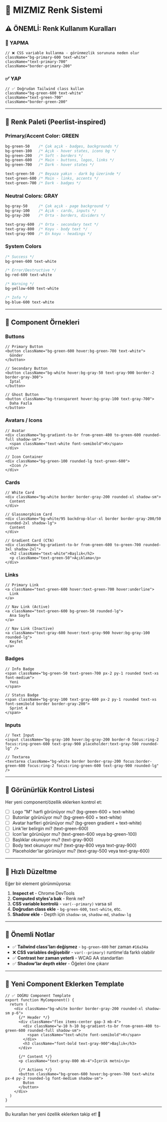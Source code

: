 # 🎨 MIZMIZ Renk Sistemi

## ⚠️ ÖNEMLİ: Renk Kullanım Kuralları

### 🚫 YAPMA
```tsx
// ❌ CSS variable kullanma - görünmezlik sorununa neden olur
className="bg-primary-600 text-white"
className="text-primary-700"
className="border-primary-200"
```

### ✅ YAP
```tsx
// ✅ Doğrudan Tailwind class kullan
className="bg-green-600 text-white"
className="text-green-700"
className="border-green-200"
```

---

## 🎨 Renk Paleti (Peerlist-inspired)

### Primary/Accent Color: GREEN
```css
bg-green-50    /* Çok açık - badges, backgrounds */
bg-green-100   /* Açık - hover states, icons bg */
bg-green-200   /* Soft - borders */
bg-green-600   /* Main - buttons, logos, links */
bg-green-700   /* Dark - hover states */

text-green-50  /* Beyaza yakın - dark bg üzerinde */
text-green-600 /* Main - links, accents */
text-green-700 /* Dark - badges */
```

### Neutral Colors: GRAY
```css
bg-gray-50     /* Çok açık - page background */
bg-gray-100    /* Açık - cards, inputs */
bg-gray-200    /* Orta - borders, dividers */

text-gray-600  /* Orta - secondary text */
text-gray-800  /* Koyu - body text */
text-gray-900  /* En koyu - headings */
```

### System Colors
```css
/* Success */
bg-green-600 text-white

/* Error/Destructive */
bg-red-600 text-white

/* Warning */
bg-yellow-600 text-white

/* Info */
bg-blue-600 text-white
```

---

## 🧩 Component Örnekleri

### Buttons
```tsx
// Primary Button
<button className="bg-green-600 hover:bg-green-700 text-white">
  Gönder
</button>

// Secondary Button
<button className="bg-white hover:bg-gray-50 text-gray-900 border-2 border-gray-300">
  İptal
</button>

// Ghost Button
<button className="bg-transparent hover:bg-gray-100 text-gray-700">
  Daha Fazla
</button>
```

### Avatars / Icons
```tsx
// Avatar
<div className="bg-gradient-to-br from-green-400 to-green-600 rounded-full shadow-sm">
  <span className="text-white font-semibold">K</span>
</div>

// Icon Container
<div className="bg-green-100 rounded-lg text-green-600">
  <Icon />
</div>
```

### Cards
```tsx
// White Card
<div className="bg-white border border-gray-200 rounded-xl shadow-sm">
  Content
</div>

// Glassmorphism Card
<div className="bg-white/95 backdrop-blur-xl border border-gray-200/50 rounded-2xl shadow-lg">
  Content
</div>

// Gradient Card (CTA)
<div className="bg-gradient-to-br from-green-600 to-green-700 rounded-3xl shadow-2xl">
  <h2 className="text-white">Başlık</h2>
  <p className="text-green-50">Açıklama</p>
</div>
```

### Links
```tsx
// Primary Link
<a className="text-green-600 hover:text-green-700 hover:underline">
  Link
</a>

// Nav Link (Active)
<a className="text-green-600 bg-green-50 rounded-lg">
  Ana Sayfa
</a>

// Nav Link (Inactive)
<a className="text-gray-600 hover:text-gray-900 hover:bg-gray-100 rounded-lg">
  Keşfet
</a>
```

### Badges
```tsx
// Info Badge
<span className="bg-green-50 text-green-700 px-2 py-1 rounded text-xs font-medium">
  Yeni
</span>

// Status Badge
<span className="bg-gray-100 text-gray-600 px-2 py-1 rounded text-xs font-semibold border border-gray-200">
  Sprint 4
</span>
```

### Inputs
```tsx
// Text Input
<input className="bg-gray-100 hover:bg-gray-200 border-0 focus:ring-2 focus:ring-green-600 text-gray-900 placeholder:text-gray-500 rounded-lg" />

// Textarea
<textarea className="bg-white border border-gray-200 focus:border-green-600 focus:ring-2 focus:ring-green-600 text-gray-900 rounded-lg" />
```

---

## 🎯 Görünürlük Kontrol Listesi

Her yeni component/özellik eklerken kontrol et:

- [ ] Logo "M" harfi görünüyor mu? (bg-green-600 + text-white)
- [ ] Butonlar görünüyor mu? (bg-green-600 + text-white)
- [ ] Avatar harfleri görünüyor mu? (bg-green gradient + text-white)
- [ ] Link'ler belirgin mi? (text-green-600)
- [ ] Icon'lar görünüyor mu? (text-green-600 veya bg-green-100)
- [ ] Başlıklar okunuyor mu? (text-gray-900)
- [ ] Body text okunuyor mu? (text-gray-800 veya text-gray-900)
- [ ] Placeholder'lar görünüyor mu? (text-gray-500 veya text-gray-600)

---

## 🔧 Hızlı Düzeltme

Eğer bir element görünmüyorsa:

1. **Inspect et** - Chrome DevTools
2. **Computed styles'a bak** - Renk ne?
3. **CSS variable kontrolü** - `var(--primary)` varsa sil
4. **Doğrudan class ekle** - `bg-green-600`, `text-white`, etc.
5. **Shadow ekle** - Depth için `shadow-sm`, `shadow-md`, `shadow-lg`

---

## 📌 Önemli Notlar

- ✅ **Tailwind class'ları değişmez** - `bg-green-600` her zaman `#16a34a`
- ❌ **CSS variables değişebilir** - `var(--primary)` runtime'da farklı olabilir
- ✅ **Contrast her zaman yeterli** - WCAG AA standartları
- ✅ **Shadow'lar depth ekler** - Öğeleri öne çıkarır

---

## 🚀 Yeni Component Eklerken Template

```tsx
// ✅ DOĞRU Component Template
export function MyComponent() {
  return (
    <div className="bg-white border border-gray-200 rounded-xl shadow-sm p-6">
      {/* Header */}
      <div className="flex items-center gap-3 mb-4">
        <div className="w-10 h-10 bg-gradient-to-br from-green-400 to-green-600 rounded-full shadow-sm">
          <span className="text-white font-semibold">K</span>
        </div>
        <h3 className="font-bold text-gray-900">Başlık</h3>
      </div>
      
      {/* Content */}
      <p className="text-gray-800 mb-4">İçerik metni</p>
      
      {/* Actions */}
      <button className="bg-green-600 hover:bg-green-700 text-white px-4 py-2 rounded-lg font-medium shadow-sm">
        Buton
      </button>
    </div>
  )
}
```

---

Bu kuralları her yeni özellik eklerken takip et! 🎨

